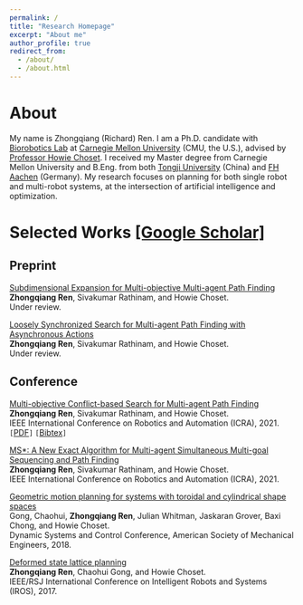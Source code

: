```yaml
---
permalink: /
title: "Research Homepage"
excerpt: "About me"
author_profile: true
redirect_from: 
  - /about/
  - /about.html
---
```



About
======
My name is Zhongqiang (Richard) Ren.
I am a Ph.D. candidate with [Biorobotics Lab](http://biorobotics.ri.cmu.edu/index.php) at [Carnegie Mellon University](https://www.cmu.edu/) (CMU, the U.S.), advised by [Professor Howie Choset](https://www.ri.cmu.edu/ri-faculty/howie-choset/).
I received my Master degree from Carnegie Mellon University and B.Eng. from both [Tongji University](https://www.tongji.edu.cn/) (China) and [FH Aachen](https://www.fh-aachen.de/en/) (Germany). 
My research focuses on planning for both single robot and multi-robot systems, at the intersection of artificial intelligence and optimization.

Selected Works [[Google Scholar]](https://scholar.google.com/citations?user=kKKvRXsAAAAJ&hl=en&oi=sra)
======

Preprint
------

[Subdimensional Expansion for Multi-objective Multi-agent Path Finding](https://arxiv.org/pdf/2102.01353.pdf)\
**Zhongqiang Ren**, Sivakumar Rathinam, and Howie Choset.\
Under review.

[Loosely Synchronized Search for Multi-agent Path Finding with Asynchronous Actions](https://arxiv.org/pdf/2103.04516.pdf)\
**Zhongqiang Ren**, Sivakumar Rathinam, and Howie Choset.\
Under review.


Conference
------

[Multi-objective Conflict-based Search for Multi-agent Path Finding](https://arxiv.org/pdf/2101.03805.pdf)\
**Zhongqiang Ren**, Sivakumar Rathinam, and Howie Choset.\
IEEE International Conference on Robotics and Automation (ICRA), 2021.
`[`[PDF](https://arxiv.org/pdf/2101.03805.pdf)`]` `[`[Bibtex](_publications/bibtex-mocbs.txt)`]`

[MS*: A New Exact Algorithm for Multi-agent Simultaneous Multi-goal Sequencing and Path Finding](https://arxiv.org/pdf/2103.09979)\
**Zhongqiang Ren**, Sivakumar Rathinam, and Howie Choset.\
IEEE International Conference on Robotics and Automation (ICRA), 2021.

[Geometric motion planning for systems with toroidal and cylindrical shape spaces](https://d1wqtxts1xzle7.cloudfront.net/57737478/DSCC2018-9144.pdf?1541912930=&response-content-disposition=inline%3B+filename%3DGeometric_Motion_Planning_For_Systems_Wi.pdf&Expires=1616924915&Signature=KuFlGSqfnphvOLhbK0Y33d4GZMikmQDXVFK1LDSjJ49hjrZof1sG8xlSdN-gVRQXcFqH9RSK4QV~7ly7Gp5OP9L5NiIqtJpL9XC80kV7gpl8-kGycqKsuy7T5viCGfuKTFeCUDu88YEaI60Ko9wKl8xgKXzHJDHc~L2SOCZfQic0iIw6Jr3Pp5e60X9C8Y2UvqlY8CnLrgOUc~TkN8w8t3kqUl~90KBEtKRvhiPJTk68D7dxPkf5ywee4a8wEDqmGezq34jkf1S4WyooKVlRxZ5LFbTGdVB75oVKgl1sqKi52LjsRanxeAHDqj~XsCGN4867qfEFV-uRnabb~iuN3g__&Key-Pair-Id=APKAJLOHF5GGSLRBV4ZA)\
Gong, Chaohui, **Zhongqiang Ren**, Julian Whitman, Jaskaran Grover, Baxi Chong, and Howie Choset.\
Dynamic Systems and Control Conference, American Society of Mechanical Engineers, 2018.

[Deformed state lattice planning](https://www.researchgate.net/profile/Zhongqiang-Ren/publication/321821716_Deformed_state_lattice_planning/links/5e9fdca6a6fdcc20bb360c44/Deformed-state-lattice-planning.pdf)\
**Zhongqiang Ren**, Chaohui Gong, and Howie Choset.\
IEEE/RSJ International Conference on Intelligent Robots and Systems (IROS), 2017.
